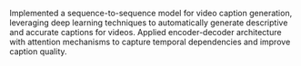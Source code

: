 Implemented a sequence-to-sequence model for video caption generation, leveraging deep learning techniques to automatically generate descriptive and accurate captions for videos. Applied encoder-decoder architecture with attention mechanisms to capture temporal dependencies and improve caption quality.
